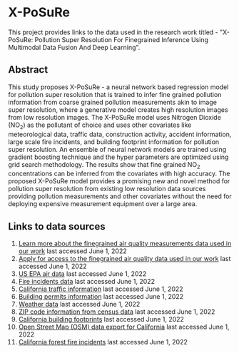 # X-PoSuRe
This project provides links to the data used in the research work titled - "X-PoSuRe: Pollution Super Resolution For Finegrained Inference Using Multimodal Data Fusion And Deep Learning". 
## Abstract
This study proposes X-PoSuRe - a neural network based regression model for pollution super resolution that is trained to infer fine grained pollution information from coarse grained pollution measurements akin to image super resolution, where a generative model creates high resolution images from low resolution images. The X-PoSuRe model uses Nitrogen Dioxide (NO<sub>2</sub>) as the pollutant of choice and uses other covariates like meteorological data, traffic data, construction activity, accident information, large scale fire incidents, and building footprint information for pollution super resolution. An ensemble of neural network models are trained using gradient boosting technique and the hyper parameters are optimized using grid search methodology. The results show that fine grained NO<sub>2</sub> concentrations can be inferred from the covariates with high accuracy. The proposed X-PoSuRe model provides a promising new and novel method for pollution super resolution from existing low resolution data sources providing pollution measurements and other covariates without the need for deploying expensive measurement equipment over a large area.
## Links to data sources
1. [Learn more about the finegrained air quality measurements data used in our work](https://www.aclima.io/blog/aclima-and-google-release-new-air-quality-dataset-66cbc3509789) last accessed June 1, 2022
2. [Apply for access to the finegrained air quality data used in our work](https://docs.google.com/forms/d/e/1FAIpQLSf_4GIkK1tmVMFRSxz42KgvOM3Z3NGeOFFje_FS8FBbz1vTig/viewform) last accessed June 1, 2022
3. [US EPA air data](https://aqs.epa.gov/aqsweb/airdata/download_files.html#Meta,https://aqs.epa.gov/aqsweb/airdata/download_files.html#Raw) last accessed June 1, 2022
4. [Fire incidents data](https://data.sfgov.org/widgets/nuek-vuh3) last accessed June 1, 2022
5. [California traffic information](https://pems.dot.ca.gov/?dnode=Clearinghouse&type=station_5min&district_id=12&submit=Submit) last accessed June 1, 2022
6. [Building permits information](https://data.sfgov.org/widgets/i98e-djp9,https://data.lacity.org/A-Prosperous-City/Building-Permits/nbyu-2ha9) last accessed June 1, 2022
7. [Weather data](http://weatherapi.com/) last accessed June 1, 2022
8. [ZIP code information from census data](https://catalog.data.gov/dataset/tiger-line-shapefile-2019-2010-nation-u-s-2010-census-5-digit-zip-code-tabulation-area-zcta5-na) last accessed June 1, 2022
9. [California building footprints](https://github.com/microsoft/USBuildingFootprints) last accessed June 1, 2022
10. [Open Street Map (OSM) data export for California](https://download.geofabrik.de/north-america/us/california.html) last accessed June 1, 2022
11. [California forest fire incidents](https://gis.data.ca.gov/datasets/CALFIRE-Forestry::california-fire-perimeters-all/about) last accessed June 1, 2022
